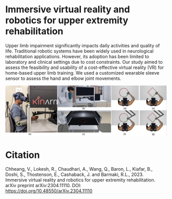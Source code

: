 # Immersive virtual reality and robotics for upper extremity rehabilitation

Upper limb impairment significantly impacts daily activities and quality of life. Traditional robotic systems have been widely used in neurological rehabilitation applications. However, its adoption has been limited to laboratory and clinical settings due to cost constraints. Our study aimed to assess the feasibility and usability of a cost-effective virtual reality (VR) for home-based upper limb training. We used a customized wearable sleeve sensor to assess the hand and elbow joint movements.  

![TeaserImage](TeaserImage.JPG)

# Citation
Chheang, V., Lokesh, R., Chaudhari, A., Wang, Q., Baron, L., Kiafar, B., Doshi, S., Thostenson, E., Cashaback, J. and Barmaki, R.L., 2023. Immersive virtual reality and robotics for upper extremity rehabilitation. arXiv preprint arXiv:2304.11110. DOI: 
https://doi.org/10.48550/arXiv.2304.11110
